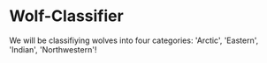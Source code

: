 # Wolf-Classifier
We will be classifiying wolves into four categories: 'Arctic', 'Eastern', 'Indian', 'Northwestern'!
